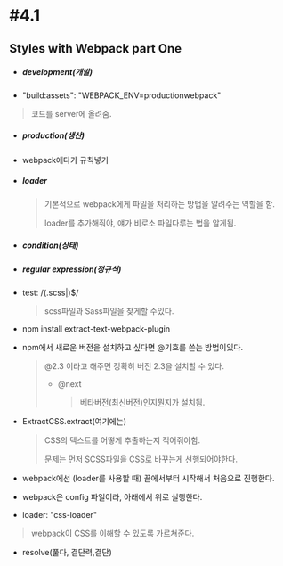 # #4.1

## Styles with Webpack part One

- ##### development(개발)

-  "build:assets": "WEBPACK_ENV=productionwebpack"

  > 코드를 server에 올려줌.

- ##### production(생산)

- webpack에다가 규칙넣기

- ##### loader

  > 기본적으로 webpack에게 파일을 처리하는 방법을 알려주는 역할을 함.
  >
  > loader를 추가해줘야, 얘가 비로소 파일다루는 법을 알게됨.

- ##### condition(상태)

- ##### regular expression(정규식)

- test: /\(.scss|)$/

  > scss파일과 Sass파일을 찾게할 수있다.

- npm install extract-text-webpack-plugin

- npm에서 새로운 버전을 설치하고 싶다면 @기호를 쓴는 방법이있다.

  > @2.3 이라고 해주면 정확히 버전 2.3을 설치할 수 있다.
  >
  > - @next
  >
  >   > 베타버전(최신버전)인지뭔지가 설치됨.

- ExtractCSS.extract(여기에는)

  > CSS의 텍스트를 어떻게 추출하는지 적어줘야함.
  >
  > 문제는 먼저 SCSS파일을 CSS로 바꾸는게 선행되어야한다.

- webpack에선 (loader를 사용할 때) 끝에서부터 시작해서 처음으로 진행한다.

- webpack은 config 파일이라, 아래에서 위로 실행한다.

-  loader: "css-loader"

  > webpack이 CSS를 이해할 수 있도록 가르쳐준다.

- resolve(풀다, 결단력,결단)